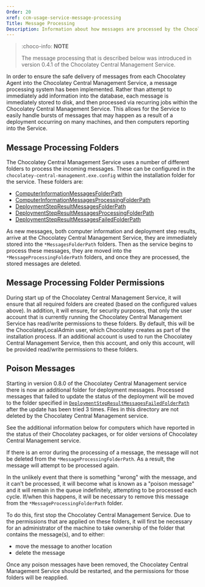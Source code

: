 ```yaml
---
Order: 20
xref: ccm-usage-service-message-processing
Title: Message Processing
Description: Information about how messages are processed by the Chocolatey Central Management Service
---
```


> :choco-info: **NOTE**
>
> The message processing that is described below was introduced in version 0.4.1 of the Chocolatey Central Management Service.

In order to ensure the safe delivery of messages from each Chocolatey Agent into the Chocolatey Central Management Service, a message processing system has been implemented.  Rather than attempt to immediately add information into the database, each message is immediately stored to disk, and then processed via recurring jobs within the Chocolatey Central Management Service.  This allows for the Service to easily handle bursts of messages that may happen as a result of a deployment occurring on many machines, and then computers reporting into the Service.

## Message Processing Folders

The Chocolatey Central Management Service uses a number of different folders to process the incoming messages. These can be configured in the `chocolatey-central-management.exe.config` within the installation folder for the service.  These folders are:

* [ComputerInformationMessagesFolderPath](xref:ccm-usage-service-configuration#computerinformationmessagesfolderpath)
* [ComputerInformationMessagesProcessingFolderPath](xref:ccm-usage-service-configuration#computerinformationmessagesprocessingfolderpath)
* [DeploymentStepResultMessagesFolderPath](xref:ccm-usage-service-configuration#deploymentstepresultmessagesfolderpath)
* [DeploymentStepResultMessagesProcessingFolderPath](xref:ccm-usage-service-configuration#deploymentstepresultmessagesprocessingfolderpath)
* [DeploymentStepResultMessagesFailedFolderPath](xref:ccm-usage-service-configuration#deploymentstepresultmessagesfailedfolderpath)

As new messages, both computer information and deployment step results, arrive at the Chocolatey Central Management Service, they are immediately stored into the `*MessagesFolderPath` folders.  Then as the service begins to process these messages, they are moved into the `*MessageProcessingFolderPath` folders, and once they are processed, the stored messages are deleted.

## Message Processing Folder Permissions

During start up of the Chocolatey Central Management Service, it will ensure that all required folders are created (based on the configured values above).  In addition, it will ensure, for security purposes, that only the user account that is currently running the Chocolatey Central Management Service has read/write permissions to these folders.  By default, this will be the ChocolateyLocalAdmin user, which Chocolatey creates as part of the installation process.  If an additional account is used to run the Chocolatey Central Management Service, then this account, and only this account, will be provided read/write permissions to these folders.

## Poison Messages

Starting in version 0.8.0 of the Chocolatey Central Management service there is now an additional folder for deployment messages. Processed messages that failed to update the status of the deployment will be moved to the folder specified in [`DeploymentStepResultMessagesFailedFolderPath`](xref:ccm-usage-service-configuration#deploymentstepresultmessagesfailedfolderpath) after the update has been tried 3 times. Files in this directory are not deleted by the Chocolatey Central Management service.

See the additional information below for computers which have reported in the status of their Chocolatey packages, or for older versions of Chocolatey Central Management service.

If there is an error during the processing of a message, the message will not be deleted from the `*MessageProcessingFolderPath`.  As a result, the message will attempt to be processed again.

In the unlikely event that there is something "wrong" with the message, and it can't be processed, it will become what is known as a "poison message" and it will remain in the queue indefinitely, attempting to be processed each cycle.  If/when this happens, it will be necessary to remove this message from the `*MessageProcessingFolderPath` folder.

To do this, first stop the Chocolatey Central Management Service.  Due to the permissions that are applied on these folders, it will first be necessary for an administrator of the machine to take ownership of the folder that contains the message(s), and to either:

* move the message to another location
* delete the message

Once any poison messages have been removed, the Chocolatey Central Management Service should be restarted, and the permissions for those folders will be reapplied.
